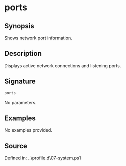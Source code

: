 # ports

## Synopsis

Shows network port information.

## Description

Displays active network connections and listening ports.

## Signature

```powershell
ports
```

No parameters.

## Examples

No examples provided.

## Source

Defined in: ..\profile.d\07-system.ps1
